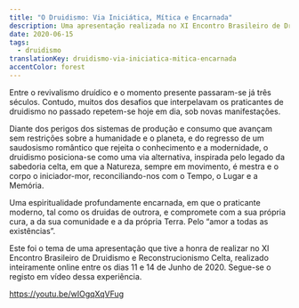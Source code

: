 ```yaml
---
title: "O Druidismo: Via Iniciática, Mítica e Encarnada"
description: Uma apresentação realizada no XI Encontro Brasileiro de Druidismo e Reconstrucionismo Celta.
date: 2020-06-15
tags:
  - druidismo
translationKey: druidismo-via-iniciatica-mitica-encarnada
accentColor: forest
---
```


Entre o revivalismo druídico e o momento presente passaram-se já três séculos. Contudo, muitos dos desafios que interpelavam os praticantes de druidismo no passado repetem-se hoje em dia, sob novas manifestações.

Diante dos perigos dos sistemas de produção e consumo que avançam sem restrições sobre a humanidade e o planeta, e do regresso de um saudosismo romântico que rejeita o conhecimento e a modernidade, o druidismo posiciona-se como uma via alternativa, inspirada pelo legado da sabedoria celta, em que a Natureza, sempre em movimento, é mestra e o corpo o iniciador-mor, reconciliando-nos com o Tempo, o Lugar e a Memória.

Uma espiritualidade profundamente encarnada, em que o praticante moderno, tal como os druidas de outrora, e compromete com a sua própria cura, a da sua comunidade e a da própria Terra. Pelo “amor a todas as existências”.

Este foi o tema de uma apresentação que tive a honra de realizar no XI Encontro Brasileiro de Druidismo e Reconstrucionismo Celta, realizado inteiramente online entre os dias 11 e 14 de Junho de 2020. Segue-se o registo em vídeo dessa experiência.

https://youtu.be/wIOgqXqVFug
